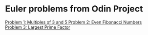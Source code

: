 # Euler problems from Odin Project


[Problem 1: Multiples of 3 and 5 ](http://projecteuler.net/problem=1)
[Problem 2: Even Fibonacci Numbers](http://projecteuler.net/problem=2)
[Problem 3: Largest Prime Factor](http://projecteuler.net/problem=3)